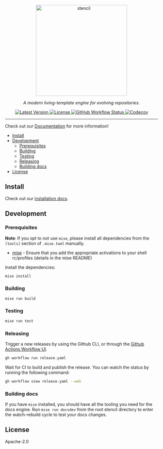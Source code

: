 <div align="center">
  <a href="https://stencil.rgst.io">
    <img src=".github/images/stencil.png" alt="stencil" width="300" />
  </a>

  <p><em>A modern living-template engine for evolving repositories.</em></p>

  <a href="https://github.com/rgst-io/stencil/releases">
    <img alt="Latest Version" src="https://img.shields.io/github/v/release/rgst-io/stencil?style=for-the-badge">
  </a>
  <a href="https://github.com/rgst-io/stencil/blob/main/LICENSE">
    <img alt="License" src="https://img.shields.io/github/license/rgst-io/stencil?style=for-the-badge">
  </a>
  <a href="https://github.com/rgst-io/stencil/actions/workflows/tests.yaml">
    <img alt="GitHub Workflow Status" src="https://img.shields.io/github/actions/workflow/status/rgst-io/stencil/tests.yaml?style=for-the-badge">
  </a>
  <a href="https://app.codecov.io/gh/rgst-io/stencil">
    <img alt="Codecov" src="https://img.shields.io/codecov/c/github/rgst-io/stencil?style=for-the-badge">
  </a>
  <hr />
</div>

Check out our [Documentation](https://stencil.rgst.io/) for more
information!

<!-- mise run update-readme-toc -->
<!-- toc -->

- [Install](#install)
- [Development](#development)
  - [Prerequisites](#prerequisites)
  - [Building](#building)
  - [Testing](#testing)
  - [Releasing](#releasing)
  - [Building docs](#building-docs)
- [License](#license)
<!-- /toc -->

## Install

Check out our [installation docs].

## Development

### Prerequisites

**Note**: If you opt to not use `mise`, please install all dependencies
from the `[tools]` section of `.mise.toml` manually.

- [mise](https://github.com/jdx/mise?tab=readme-ov-file#quickstart) -
  Ensure that you add the appropriate activations to your shell
  rc/profiles (details in the mise README)

Install the dependencies:

```bash
mise install
```

### Building

```bash
mise run build
```

### Testing

```bash
mise run test
```

### Releasing

Trigger a new releases by using the Github CLI, or through the
[Github Actions Workflow UI](https://github.com/rgst-io/stencil/actions/workflows/release.yaml).

```bash
gh workflow run release.yaml
```

Wait for CI to build and publish the release. You can watch the status
by running the following command:

```bash
gh workflow view release.yaml --web
```

### Building docs

If you have `mise` installed, you should have all the tooling you need
for the docs engine. Run `mise run docsdev` from the root stencil
directory to enter the watch-rebuild cycle to test your docs changes.

## License

Apache-2.0

[installation docs]: https://stencil.rgst.io/guide/installation.html

